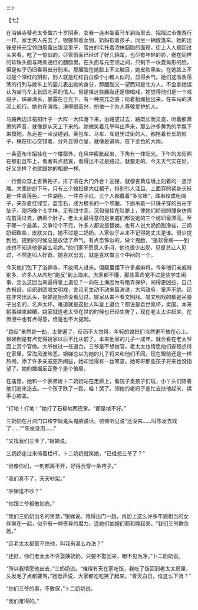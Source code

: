     二十 

   【七】

   在浴佛寺替老太爷做六十岁阴寿，女眷一连串坐着马车到庙里去，招摇过市像游行一样。家里男人先去了。银娣带着女佣，奶妈抱着孩子，同坐一辆敞篷车。她的出锋皮袄元宝领四周露出银鼠里子，雪白的毛托着浓抹胭脂的面颊。街上人人都回过头来看，吃了一惊似的，尽管前面已经过了好几辆车，也尽有年轻的脸，嵌在同样的珍珠头面与两条通红的胭脂里。在头面与元宝领之间，只剩下一块菱角形的脸，但是似乎仍旧看得出分别来。那胭脂在她脸上不太触目，她皮肤黑些。在她脸上不过是个深红的阴影，别人就是红红白白像个小糖人似的，显得乡气。她们这浩浩荡荡的行列与她车上的婴儿表出她的身分，那胭脂又一望而知是北方人，不会拿她误认为坐马车上张园吃茶的倌人。但是搽这些胭脂还是像唱戏，她觉得他们是一个戏班子，珠翠满头，暴露在日光下，有一种突兀之感；扮着抬阁抬出来，在车马的洪流上航行。她也在演戏，演得很高兴，扮做一个为人尊敬爱护的人。

   马路两边洋梧桐叶子一大阵一大阵落下来，沿路望过去，路既长而又直，听着那萧萧的声音，就像是从天上下来的。她微笑着几乎叫出声来，那么许多黄色的手飘下来摸她，永远差一点没碰到。黄包车、马车、车缝里过街的人，都拖着长长的影子，横在街心交错着，分外显得仓皇，就像是避雨，在下金色的大雨。

   一条蓝布市招挂在一个楼窗外，在风中膨胀起来，下角有一抹阳光。下午的太阳照在那旧蓝布上，看著有点悲哀，看得出不过是路过，就要走的。今天天气实在好。好又怎样？也就跟她的相貌一样。

   一行僧众穿上杏黄袍子，排了班在大门外合十迎接，就像杏黄庙墙上刻着的一道浮雕。大家纷纷下车，只有三个媳妇是大红裙子，特别引人注目。上面穿的紧身长袄是一件青莲色，一件湖色，一件杏子红。三个人都戴着“多宝串”，珠串绞成粗绳子，夹杂着红绿宝、蓝宝石，成为极长的一个项圈，下面吊着一只珠子穿的古卍字坠子，刚巧像个＄字样，足有四寸高，沉甸甸挂在肚脐上，使她们娇弱的腰身彷佛向前荡过去，腆着个肚子。老太太最得意的是亲戚们都说她的三个媳妇最漂亮，至于哪一个最美，又争论个不完。许多人都说是银娣，也有人说大奶奶甜净些，三奶奶细致些，皮肤又白。她不过是二奶奶，人家似乎从来不记得她丈夫是谁。很少提到他，提到的时候总是放低了声气，有点恐怖似的，做个鬼脸，“是软骨病——到底也不知道他是甚么毛病。”他们家不愿意人多问，他也很少出现，见是总让人见过，不然更叫人好奇。她喜欢出去，就是喜欢做三个中间的一个。

   今天他们包下了浴佛寺，不放闲人进来。偏殿里摆下许多桌麻将。今年他们亲戚特别多，许多人从内地“跑反”到上海来。大家都不懂，那些革命党不过是些学生闹事，怎么这回当真逼得皇上退位？一向在上海因为有租界保护，闹得更凶些，自己办报纸，组织剧团唱文明戏，言论老生动不动来篇演说，大骂政府，掌声不绝。现在非常出风头，银娣是始终没看见过。姚家从来不看文明戏。唱文明戏的都是吊膀子出名的，名声太坏。难道就是这批人叫皇上退位？都说是袁世凯坏，卖国。本来朝事越来越糟，姚家就连老太爷在世的时候也已经失势了，现在老太太讲起来，在愤懑中也有点得意，但是也不大提起。

   “跑反”虽然是一劫，太普遍了，反而不大觉得，年轻的媳妇们当然更不放在心上。银娣倒是有点觉得姚家以后不比从前了。本来他家的儿子一成年，就会看在老太爷面上赏个官做。大爷做过一任道台，三爷是不想做官，老太太也情愿他们安顿点待在家里，宦海风波险恶。银娣总以为她的儿子将来和他们不同。现在眼前还是一样热闹，添了许多亲戚更热闹些，她却觉得有一丝寒意。她哥哥那些孩子将来也没指望了。她的婚姻反正整个是个骗局。

   在庙里，她和一个表弟媳卜二奶奶站在走廊上，看院子里孩子们玩，小丫头们陪着他们追来追去。一个孩子跌了一跤，哇！哭了。领他的老妈子连忙去扶他起来，揉手心膝盖。

   “打地！打地！”她打了石板地两巴掌。“都是地不好。”

   三奶奶在月洞门口和李妈鬼头鬼脑说话。彷佛听见说“还没来……叫陈发去找了……”“陈发没用……”

   “又找我们三爷了，”银娣说。

   三奶奶走过来倚着栏杆，卜二奶奶就笑她，“已经想三爷了？”

   “谁像你们，一刻都离不开，好得合穿一条袴子。”

   “我们真不了，天天吵架。”

   “吵架谁不吵？”

   “你跟三爷相敬如宾。”

   “我们三奶奶出名的贤慧，”银娣说。难得出门一趟，再加上这么许多年貌相当的女伴聚在一起，似乎有一种奇异的魔力，连她们妯娌们都和睦起来。“我们三爷欺负她。”

   “连老太太都管不住他，叫我有甚么办法？”

   “还好，你们老太太不许娶姨奶奶。只要不娶回来，眼不见为净。”卜二奶奶说。

   “所以我情愿他出去，”三奶奶说。“难得有天在家吃饭，我吃了饭回到老太太房里，头发毛了点都要骂，”她低声说，大家都吃吃笑了起来。“青天白日，谁这么下流？”

   “你们三爷的事，不敢保，”卜二奶奶说。

   “我们难得的。”

